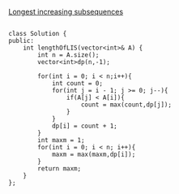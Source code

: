 [Longest increasing subsequences](https://leetcode.com/problems/longest-increasing-subsequence/description/)


```

class Solution {
public:
    int lengthOfLIS(vector<int>& A) {
        int n = A.size();
        vector<int>dp(n,-1);
        
        for(int i = 0; i < n;i++){
            int count = 0;
            for(int j = i - 1; j >= 0; j--){
                if(A[j] < A[i]){
                    count = max(count,dp[j]);
                }
            }
            dp[i] = count + 1;
        }
        int maxm = 1;
        for(int i = 0; i < n; i++){
            maxm = max(maxm,dp[i]);
        }
        return maxm;
    }
};


```
